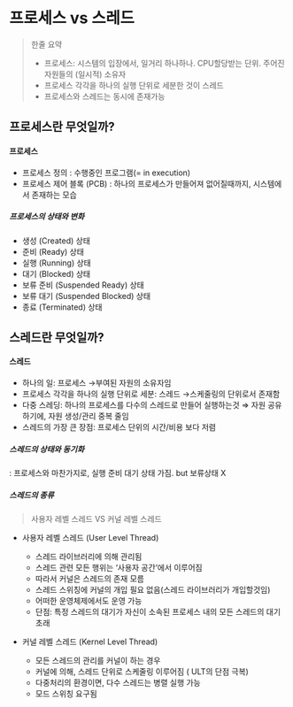 # 프로세스 vs 스레드

> 한줄 요약
>
> - 프로세스: 시스템의 입장에서, 일거리 하나하나. CPU할당받는 단위. 주어진 자원들의 (일시적) 소유자
> - 프로세스 각각을 하나의 실행 단위로 세분한 것이 스레드
> - 프로세스와 스레드는 동시에 존재가능

## 프로세스란 무엇일까?

#### 프로세스

- 프로세스 정의 : 수행중인 프로그램(= in execution)
- 프로세스 제어 블록 (PCB) : 하나의 프로세스가 만들어져 없어질때까지, 시스템에서 존재하는 모습

##### 프로세스의 상태와 변화

- 생성 (Created) 상태
- 준비 (Ready) 상태
- 실행 (Running) 상태
- 대기 (Blocked) 상태
- 보류 준비 (Suspended Ready) 상태
- 보류 대기 (Suspended Blocked) 상태
- 종료 (Terminated) 상태

## 스레드란 무엇일까?

#### 스레드

- 하나의 일: 프로세스 →부여된 자원의 소유자임
- 프로세스 각각을 하나의 실행 단위로 세분: 스레드 →스케줄링의 단위로서 존재함
- 다중 스레딩: 하나의 프로세스를 다수의 스레드로 만들어 실행하는것 ⇒ 자원 공유하기에, 자원 생성/관리 중복 줄임
- 스레드의 가장 큰 장점: 프로세스 단위의 시간/비용 보다 저렴

##### 스레드의 상태와 동기화

: 프로세스와 마찬가지로, 실행 준비 대기 상태 가짐. but 보류상태 X

##### 스레드의 종류

> 사용자 레벨 스레드 VS 커널 레벨 스레드

- 사용자 레벨 스레드 (User Level Thread)

  - 스레드 라이브러리에 의해 관리됨
  - 스레드 관련 모든 행위는 ‘사용자 공간’에서 이루어짐
  - 따라서 커널은 스레드의 존재 모름
  - 스레드 스위칭에 커널의 개입 필요 없음(스레드 라이브러리가 개입할것임)
  - 어떠한 운영체제에서도 운영 가능
  - 단점: 특정 스레드의 대기가 자신이 소속된 프로세스 내의 모든 스레드의 대기 초래

- 커널 레벨 스레드 (Kernel Level Thread)
  - 모든 스레드의 관리를 커널이 하는 경우
  - 커널에 의해, 스레드 단위로 스케줄링 이루어짐 ( ULT의 단점 극복)
  - 다중처리의 환경이면, 다수 스레드는 병렬 실행 가능
  - 모드 스위칭 요구됨
